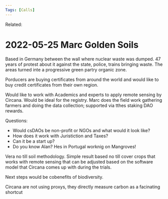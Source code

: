 ```yaml
---
Tags: [Calls]
---
```

Related:
# 2022-05-25 Marc Golden Soils

Based in Germany between the wall where nuclear waste was dumped. 47 years of protest about it against the state, police, trains bringing waste. The areas turned inte a progressive green partry organic zone. 

Porducers are buying certificates from around the world and would like to buy credit certificates from their own region. 

Would like to work with Academics and experts to apply remote sensing by Circana. Would be ideal for the registry. Marc does the field work gathering farmers and doing the data collection; supported via tthes staking DAO rewards. 

Questions:
- Would csDAOs be non-profit or NGOs and what would it look like?
- How does it work with Juristiction and Taxes?
- Can it be a start up?
- Do you know Alan? Hes in Portugal worknig on Mangroves! 

Vera no till soil methodology. Simple result based no till cover crops that works with remote sensing that can be adjusted based on the software model that Circana comes up with during the trials.

Next steps would be cobenefits of biodiversity.

Circana are not using proxys, they directly measure carbon as a facinating shortcut